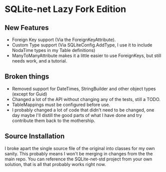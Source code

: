 
# SQLite-net Lazy Fork Edition

## New Features

* Foreign Key support (Via the ForeignKeyAttribute).
* Custom Type support (Via SQLiteConfig.AddType, I use it to include NodaTime types in my Table definitions)
* ManyToManyAttribute makes it a little easier to use ForeignKeys, but still needs work, and a tutorial.


## Broken things

* Removed support for DateTimes, StringBuilder and other object types (except for Guid)
* Changed a lot of the API without changing any of the tests, still a TODO.
* TableMappings must be configured before use.
* I probably changed a lot of code that didn't need to be changed, one day maybe I'll distill the good parts of what I have done and try contribute them back to the mothership.


## Source Installation

I broke apart the single source file of the original into classes for my own sanity. This probably means I won't be merging in changes from the the main repo. You can reference the SQLite-net-std project from your own solution, that is all that probably works right now.
